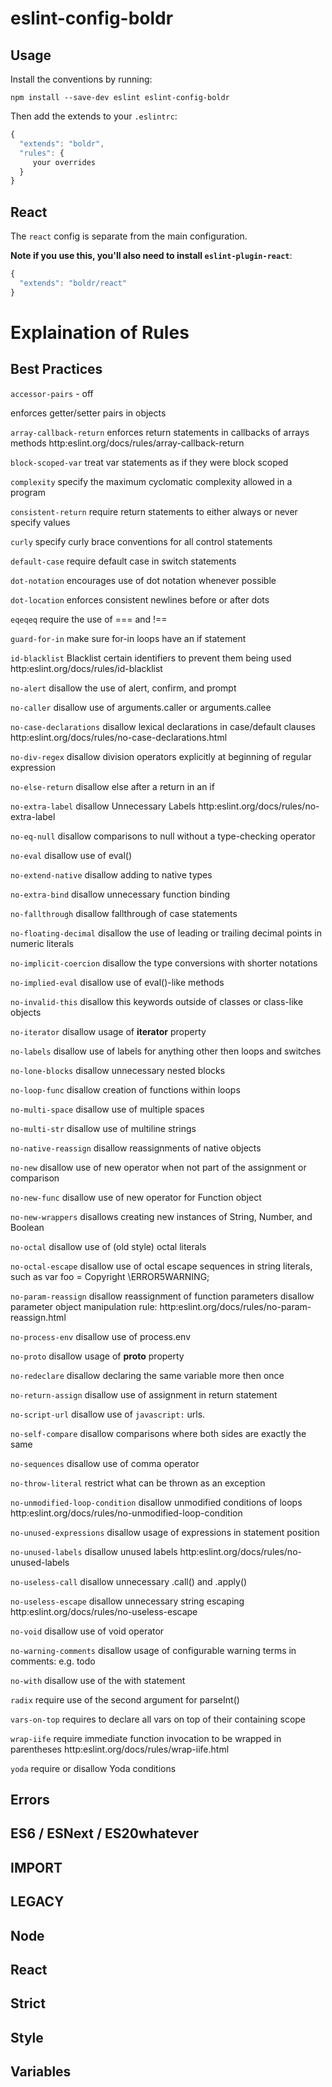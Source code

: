 eslint-config-boldr
=======

Usage
-------

Install the conventions by running:

```
npm install --save-dev eslint eslint-config-boldr
```

Then add the extends to your `.eslintrc`:

```javascript
{
  "extends": "boldr",
  "rules": {
     your overrides
  }
}
```

React
-------

The `react` config is separate from the main configuration.

**Note if you use this, you'll also need to install `eslint-plugin-react`**:

```javascript
{
  "extends": "boldr/react"
}
```



Explaination of Rules
=======

Best Practices
-------
`accessor-pairs` - off

enforces getter/setter pairs in objects

`array-callback-return`
enforces return statements in callbacks of arrays methods
http:eslint.org/docs/rules/array-callback-return

`block-scoped-var`
treat var statements as if they were block scoped

`complexity`
specify the maximum cyclomatic complexity allowed in a program

`consistent-return`
require return statements to either always or never specify values

`curly`
specify curly brace conventions for all control statements

`default-case`
require default case in switch statements

`dot-notation`
encourages use of dot notation whenever possible

`dot-location`
enforces consistent newlines before or after dots

`eqeqeq`
require the use of === and !==

`guard-for-in`
make sure for-in loops have an if statement

`id-blacklist`
Blacklist certain identifiers to prevent them being used
http:eslint.org/docs/rules/id-blacklist

`no-alert`
disallow the use of alert, confirm, and prompt

`no-caller`
disallow use of arguments.caller or arguments.callee

`no-case-declarations`
disallow lexical declarations in case/default clauses
http:eslint.org/docs/rules/no-case-declarations.html

`no-div-regex`
disallow division operators explicitly at beginning of regular expression

`no-else-return`
disallow else after a return in an if

`no-extra-label`
disallow Unnecessary Labels
http:eslint.org/docs/rules/no-extra-label

`no-eq-null`
disallow comparisons to null without a type-checking operator

`no-eval`
disallow use of eval()

`no-extend-native`
disallow adding to native types

`no-extra-bind`
disallow unnecessary function binding

`no-fallthrough`
disallow fallthrough of case statements

`no-floating-decimal`
disallow the use of leading or trailing decimal points in numeric literals

`no-implicit-coercion`
disallow the type conversions with shorter notations

`no-implied-eval`
disallow use of eval()-like methods

`no-invalid-this`
disallow this keywords outside of classes or class-like objects

`no-iterator`
disallow usage of __iterator__ property

`no-labels`
disallow use of labels for anything other then loops and switches

`no-lone-blocks`
disallow unnecessary nested blocks

`no-loop-func`
disallow creation of functions within loops

`no-multi-space`
disallow use of multiple spaces

`no-multi-str`
disallow use of multiline strings

`no-native-reassign`
disallow reassignments of native objects

`no-new`
disallow use of new operator when not part of the assignment or comparison

`no-new-func`
disallow use of new operator for Function object

`no-new-wrappers`
disallows creating new instances of String, Number, and Boolean

`no-octal`
disallow use of (old style) octal literals

`no-octal-escape`
disallow use of octal escape sequences in string literals, such as
var foo = Copyright \ERROR5WARNING;

`no-param-reassign`
disallow reassignment of function parameters
disallow parameter object manipulation
rule: http:eslint.org/docs/rules/no-param-reassign.html

`no-process-env`
disallow use of process.env

`no-proto`
disallow usage of __proto__ property

`no-redeclare`
disallow declaring the same variable more then once

`no-return-assign`
disallow use of assignment in return statement

`no-script-url`
disallow use of `javascript:` urls.

`no-self-compare`
disallow comparisons where both sides are exactly the same

`no-sequences`
disallow use of comma operator

`no-throw-literal`
restrict what can be thrown as an exception

`no-unmodified-loop-condition`
disallow unmodified conditions of loops
http:eslint.org/docs/rules/no-unmodified-loop-condition

`no-unused-expressions`
disallow usage of expressions in statement position

`no-unused-labels`
disallow unused labels
http:eslint.org/docs/rules/no-unused-labels

`no-useless-call`
disallow unnecessary .call() and .apply()

`no-useless-escape`
disallow unnecessary string escaping
http:eslint.org/docs/rules/no-useless-escape

`no-void`
disallow use of void operator

`no-warning-comments`
disallow usage of configurable warning terms in comments: e.g. todo

`no-with`
disallow use of the with statement

`radix`
require use of the second argument for parseInt()

`vars-on-top`
requires to declare all vars on top of their containing scope

`wrap-iife`
require immediate function invocation to be wrapped in parentheses
http:eslint.org/docs/rules/wrap-iife.html

`yoda`
require or disallow Yoda conditions

Errors
-------

ES6 / ESNext / ES20whatever
-------

IMPORT
-------

LEGACY
-------

Node
-------

React
-------

Strict
-------

Style
-------

Variables
-------
